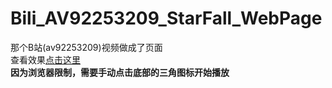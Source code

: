 # Bili_AV92253209_StarFall_WebPage
那个B站(av92253209)视频做成了页面  
查看效果[点击这里](https://timemach2017.github.io/Bili_AV92253209_StarFall_WebPage/index.html)  
**因为浏览器限制，需要手动点击底部的三角图标开始播放**
